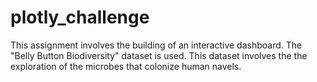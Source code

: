 # plotly_challenge

This assignment involves the building of an interactive dashboard. The "Belly Button Biodiversity" dataset is used. This dataset involves the the exploration of the microbes that colonize human navels.

